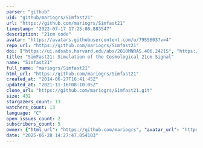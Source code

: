 ```yaml
---
parser: "github"
uid: "github/mariogrs/Simfast21"
url: "https://github.com/mariogrs/Simfast21"
timestamp: "2022-07-17 17:25:08.883547"
description: "21cm code"
avatar: "https://avatars.githubusercontent.com/u/7955603?v=4"
repo_url: "https://github.com/mariogrs/Simfast21"
doi: ["https://ui.adsabs.harvard.edu/abs/2010MNRAS.406.2421S", "https://ui.adsabs.harvard.edu/abs/2010ascl.soft10025S/abstract"]
title: "SimFast21: Simulation of the Cosmological 21cm Signal"
name: "Simfast21"
full_name: "mariogrs/Simfast21"
html_url: "https://github.com/mariogrs/Simfast21"
created_at: "2014-06-27T16:41:45Z"
updated_at: "2021-11-16T08:10:05Z"
clone_url: "https://github.com/mariogrs/Simfast21.git"
size: 432
stargazers_count: 13
watchers_count: 13
language: "C"
open_issues_count: 2
subscribers_count: 5
owner: {"html_url": "https://github.com/mariogrs", "avatar_url": "https://avatars.githubusercontent.com/u/7955603?v=4", "login": "mariogrs", "type": "User"}
date: "2025-06-28 14:27:47.054103"
---
```

